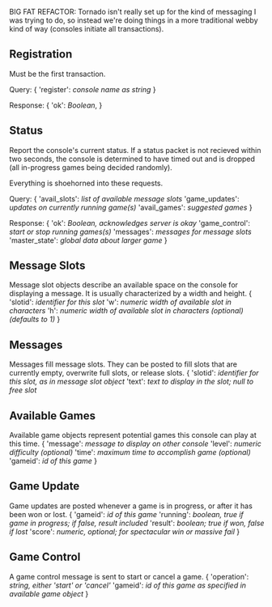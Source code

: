 BIG FAT REFACTOR: Tornado isn't really set up for the kind of messaging I was trying to do, so instead we're doing things in a more traditional webby kind of way (consoles initiate all transactions).

Registration
------------

Must be the first transaction.

Query:
{ 
    'register': _console name as string_ 
}

Response:
{
    'ok': _Boolean_,
}

Status
------

Report the console's current status. If a status packet is not recieved within two seconds, the console is determined to have timed out and is dropped (all in-progress games being decided randomly).

Everything is shoehorned into these requests.

Query:
{
    'avail_slots': _list of available message slots_
    'game_updates': _updates on currently running game(s)_
    'avail_games': _suggested games_
}

Response:
{
    'ok': _Boolean, acknowledges server is okay_
    'game_control': _start or stop running games(s)_
    'messages': _messages for message slots_
    'master_state': _global data about larger game_
}

Message Slots
-------------

Message slot objects describe an available space on the console for displaying
a message. It is usually characterized by a width and height.
{
    'slotid': _identifier for this slot_
    'w': _numeric width of available slot in characters_
    'h': _numeric width of available slot in characters (optional) (defaults to 1)_
}

Messages
--------

Messages fill message slots. They can be posted to fill slots that are currently empty, overwrite full slots, or release slots.
{
    'slotid': _identifier for this slot, as in message slot object_
    'text': _text to display in the slot; null to free slot_

Available Games
---------------

Available game objects represent potential games this console can play at this time.
{
    'message': _message to display on other console_
    'level': _numeric difficulty (optional)_
    'time': _maximum time to accomplish game (optional)_
    'gameid': _id of this game_
}

Game Update
-----------
Game updates are posted whenever a game is in progress, or after it has been won or lost.
{
    'gameid': _id of this game_
    'running': _boolean, true if game in progress; if false, result included_
    'result': _boolean; true if won, false if lost_
    'score': _numeric, optional; for spectacular win or massive fail_
}

Game Control
------------
A game control message is sent to start or cancel a game.
{
    'operation': _string, either 'start' or 'cancel'_
    'gameid': _id of this game as specified in available game object_
}

